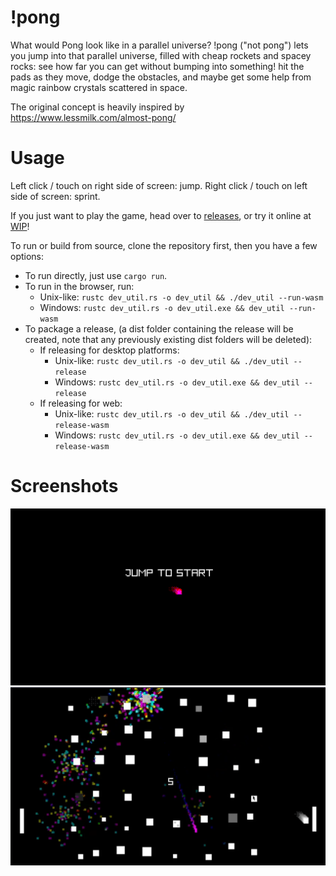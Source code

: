 # !pong
What would Pong look like in a parallel universe? !pong ("not pong") lets you jump into that parallel universe, filled with cheap rockets and spacey rocks: see how far you can get without bumping into something! hit the pads as they move, dodge the obstacles, and maybe get some help from magic rainbow crystals scattered in space. 

The original concept is heavily inspired by https://www.lessmilk.com/almost-pong/

# Usage
Left click / touch on right side of screen: jump.
Right click / touch on left side of screen: sprint.

If you just want to play the game, head over to [releases](https://github.com/amari-calipso/not-pong/releases), or try it online at [WIP]()!

To run or build from source, clone the repository first, then you have a few options:
- To run directly, just use `cargo run`.
- To run in the browser, run:
    - Unix-like: `rustc dev_util.rs -o dev_util && ./dev_util --run-wasm`
    - Windows: `rustc dev_util.rs -o dev_util.exe && dev_util --run-wasm`
- To package a release, (a dist folder containing the release will be created, note that any previously existing dist folders will be deleted): 
    - If releasing for desktop platforms:
        - Unix-like: `rustc dev_util.rs -o dev_util && ./dev_util --release`
        - Windows: `rustc dev_util.rs -o dev_util.exe && dev_util --release`
    - If releasing for web:
        - Unix-like: `rustc dev_util.rs -o dev_util && ./dev_util --release-wasm`
        - Windows: `rustc dev_util.rs -o dev_util.exe && dev_util --release-wasm`

# Screenshots
![](screenshots/start.png)
![](screenshots/many-obstacles.png)
